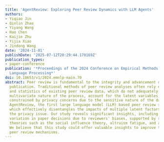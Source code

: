 ```yaml
---
title: 'AgentReview: Exploring Peer Review Dynamics with LLM Agents'
authors:
- Yiqiao Jin
- Qinlin Zhao
- Yiyang Wang
- Hao Chen
- Kaijie Zhu
- Yijia Xiao
- Jindong Wang
date: '2024-11-01'
publishDate: '2025-07-12T20:29:44.170169Z'
publication_types:
- paper-conference
publication: '*Proceedings of the 2024 Conference on Empirical Methods in Natural
  Language Processing*'
doi: 10.18653/v1/2024.emnlp-main.70
abstract: Peer review is fundamental to the integrity and advancement of scientific
  publication. Traditional methods of peer review analyses often rely on exploration
  and statistics of existing peer review data, which do not adequately address the
  multivariate nature of the process, account for the latent variables, and are further
  constrained by privacy concerns due to the sensitive nature of the data. We introduce
  AgentReview, the first large language model (LLM) based peer review simulation framework,
  which effectively disentangles the impacts of multiple latent factors and addresses
  the privacy issue. Our study reveals significant insights, including a notable 37.1%
  variation in paper decisions due to reviewers' biases, supported by sociological
  theories such as the social influence theory, altruism fatigue, and authority bias.
  We believe that this study could offer valuable insights to improve the design of
  peer review mechanisms.
---
```

